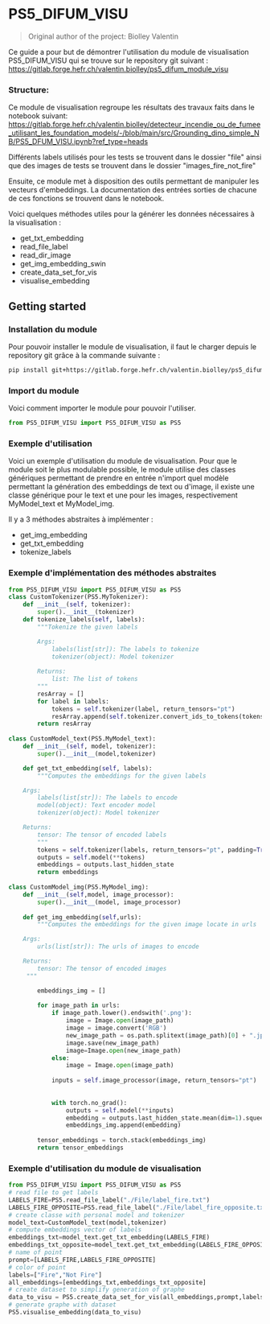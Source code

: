 # PS5_DIFUM_VISU

> Original author of the project: Biolley Valentin

Ce guide a pour but de démontrer l'utilisation du module de visualisation PS5_DIFUM_VISU qui se trouve sur le repository git suivant : https://gitlab.forge.hefr.ch/valentin.biolley/ps5_difum_module_visu


### Structure:
Ce module de visualisation regroupe les résultats des travaux faits dans le notebook suivant: https://gitlab.forge.hefr.ch/valentin.biolley/detecteur_incendie_ou_de_fumee_utilisant_les_foundation_models/-/blob/main/src/Grounding_dino_simple_NB/PS5_DFUM_VISU.ipynb?ref_type=heads

Différents labels utilisés pour les tests se trouvent dans le dossier "file"
ainsi que des images de tests se trouvent dans le dossier "images_fire_not_fire"

Ensuite, ce module met à disposition des outils permettant de manipuler les vecteurs d'embeddings. La documentation des entrées sorties de chacune de ces fonctions se trouvent dans le notebook.

Voici quelques méthodes utiles pour la générer les données nécessaires à la visualisation :

- get_txt_embedding
- read_file_label
- read_dir_image
- get_img_embedding_swin
- create_data_set_for_vis
- visualise_embedding

## Getting started
### Installation du module
Pour pouvoir installer le module de visualisation, il faut le charger depuis le repository git grâce à la commande suivante :
```bash
pip install git+https://gitlab.forge.hefr.ch/valentin.biolley/ps5_difum_module_visu
```
### Import du module
Voici comment importer le module pour pouvoir l'utiliser.
```python
from PS5_DIFUM_VISU import PS5_DIFUM_VISU as PS5
```

### Exemple d'utilisation
Voici un exemple d'utilisation du module de visualisation. Pour que le module soit le plus modulable possible, le module utilise des classes génériques permettant de prendre en entrée n'import quel modèle permettant la génération des embeddings de text ou d'image, il existe une classe générique pour le text et une pour les images, respectivement MyModel_text et MyModel_img. 

Il y a 3 méthodes abstraites à implémenter :
* get_img_embedding
* get_txt_embedding
* tokenize_labels

### Exemple d'implémentation des méthodes abstraites
```python
from PS5_DIFUM_VISU import PS5_DIFUM_VISU as PS5
class CustomTokenizer(PS5.MyTokenizer):
    def __init__(self, tokenizer):
        super().__init__(tokenizer)
    def tokenize_labels(self, labels):
        """Tokenize the given labels

        Args:
            labels(list[str]): The labels to tokenize
            tokenizer(object): Model tokenizer
    
        Returns:
            list: The list of tokens
        """
        resArray = []
        for label in labels:
            tokens = self.tokenizer(label, return_tensors="pt")
            resArray.append(self.tokenizer.convert_ids_to_tokens(tokens["input_ids"].squeeze().tolist()))
        return resArray
    
class CustomModel_text(PS5.MyModel_text):
    def __init__(self, model, tokenizer):
        super().__init__(model,tokenizer)

    def get_txt_embedding(self, labels):
        """Computes the embeddings for the given labels

    Args:
        labels(list[str]): The labels to encode
        model(object): Text encoder model
        tokenizer(object): Model tokenizer

    Returns:
        tensor: The tensor of encoded labels
        """
        tokens = self.tokenizer(labels, return_tensors="pt", padding=True, truncation=True)
        outputs = self.model(**tokens)
        embeddings = outputs.last_hidden_state
        return embeddings
        
class CustomModel_img(PS5.MyModel_img):
    def __init__(self,model, image_processor):
        super().__init__(model, image_processor)
        
    def get_img_embedding(self,urls):
        """Computes the embeddings for the given image locate in urls

    Args:
        urls(list[str]): The urls of images to encode

    Returns:
        tensor: The tensor of encoded images
     """

        embeddings_img = []
    
        for image_path in urls:
            if image_path.lower().endswith('.png'):
                image = Image.open(image_path)
                image = image.convert('RGB')
                new_image_path = os.path.splitext(image_path)[0] + ".jpg"
                image.save(new_image_path)
                image=Image.open(new_image_path)
            else:
                image = Image.open(image_path)
    
            inputs = self.image_processor(image, return_tensors="pt")
        
    
            with torch.no_grad():
                outputs = self.model(**inputs)
                embedding = outputs.last_hidden_state.mean(dim=1).squeeze()
                embeddings_img.append(embedding)
    
        tensor_embeddings = torch.stack(embeddings_img)
        return tensor_embeddings
```
### Exemple d'utilisation du module de visualisation
```python
from PS5_DIFUM_VISU import PS5_DIFUM_VISU as PS5
# read file to get labels
LABELS_FIRE=PS5.read_file_label("./File/label_fire.txt")
LABELS_FIRE_OPPOSITE=PS5.read_file_label("./File/label_fire_opposite.txt")
# create classe with personal model and tokenizer
model_text=CustomModel_text(model,tokenizer)
# compute embeddings vector of labels
embeddings_txt=model_text.get_txt_embedding(LABELS_FIRE)
embeddings_txt_opposite=model_text.get_txt_embedding(LABELS_FIRE_OPPOSITE)
# name of point
prompt=[LABELS_FIRE,LABELS_FIRE_OPPOSITE]
# color of point
labels=["Fire","Not Fire"]
all_embeddings=[embeddings_txt,embeddings_txt_opposite]
# create dataset to simplify generation of graphe
data_to_visu = PS5.create_data_set_for_vis(all_embeddings,prompt,labels)
# generate graphe with dataset
PS5.visualise_embedding(data_to_visu)
```